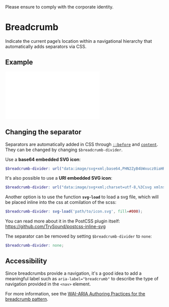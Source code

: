 <AlertInfo alertHeadline="Modifiable">
Please ensure to comply with the corporate identity.
</AlertInfo>

# Breadcrumb

Indicate the current page’s location within a navigational hierarchy that automatically adds separators via CSS.

## Example

<ContentRack
    fields='
        "preview": {
            "src": "examples/BreadcrumbDefault.html",
            "type": "link"
        },
        "<html>":{
            "src": "examples/BreadcrumbDefault.html",
            "type": "content",
            "selector": "#showBox"
        }
    '
 />

![BreadcrumbDefault](examples/BreadcrumbDefault.html)

## Changing the separator

Separators are automatically added in CSS through [`::before`](https://developer.mozilla.org/en-US/docs/Web/CSS/::before) and [`content`](https://developer.mozilla.org/en-US/docs/Web/CSS/content). They can be changed by changing `$breadcrumb-divider`.

Use a **base64 embedded SVG icon**:

```scss
$breadcrumb-divider: url("data:image/svg+xml;base64,PHN2ZyB4bWxucz0iaHR0cDovL3d3dy53My5vcmcvMjAwMC9zdmciIHZpZXdCb3g9IjAgMCA2MCA2MCI+PHBhdGggZD0iTTI0LjYgMGwtNS4yIDMgMTUuMiAyNy0xNS4yIDI3IDUuMiAzIDE2LTI4LjV2LTN6Ii8+PC9zdmc+");
```

It's also possible to use a **URI embedded SVG icon**:

```scss
$breadcrumb-divider: url("data:image/svg+xml;charset=utf-8,%3Csvg xmlns='http://www.w3.org/2000/svg' viewBox='0 0 1 16' xml:space='preserve' fill='%23353b42'%3E%3Cpath d='M.8 16h.1V3.1H.2C.2 3 .1 3 .1 3V15.8h.7z'/%3E%3C/svg%3E");
```

Another option is to use the function **`svg-load`** to load a svg file, which will be placed inline into the css at comilation of the scss:

```scss
$breadcrumb-divider: svg-load('path/to/icon.svg', fill=#000);
```

You can read more about it in the PostCSS plugin itself: <https://github.com/TrySound/postcss-inline-svg>

The separator can be removed by setting `$breadcrumb-divider` to `none`:

```scss
$breadcrumb-divider: none;
```

## Accessibility

Since breadcrumbs provide a navigation, it's a good idea to add a meaningful label such as `aria-label="breadcrumb"` to describe the type of navigation provided in the `<nav>` element.

For more information, see the [WAI-ARIA Authoring Practices for the breadcrumb pattern](https://www.w3.org/TR/wai-aria-practices/#breadcrumb).
